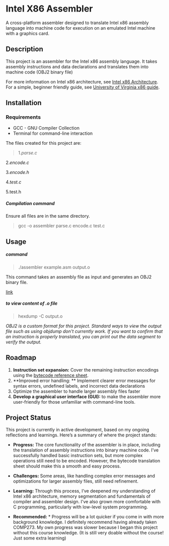# Intel X86 Assembler 

A cross-platform assembler designed to translate Intel x86 assembly language into machine code for execution on an emulated Intel machine with a graphics card.
 
 ## Description
 
 This project is an assembler for the Intel x86 assembly language. It takes assembly instructions and data declarations and translates them into machine code (OBJ2 binary file)
 
 For more information on Intel x86 architecture, see [Intel x86 Architecture](https://en.wikipedia.org/wiki/X86). For a simple, beginner friendly guide, see [University of Virginia x86 guide](https://www.cs.virginia.edu/~evans/cs216/guides/x86.html).
 
 ## Installation
 
 ### Requirements 
 
 * GCC - GNU Compiler Collection
 * Terminal for command-line interaction 
 
The files created for this project are:
 >1.*parse.c*
 >
 2.*encode.c*
 >
 3.*encode.h*
 >
 4.*test.c*
 >
 5.test.h
 
##### Compilation command 
Ensure all files are in the same directory.

>gcc -o assembler parse.c encode.c test.c

## Usage 

##### command 
>./assembler example.asm output.o

This command takes an assembly file as input and generates an OBJ2 binary file.

[link](https://drive.google.com/file/d/1iOd0zCdwxPzKzh6lgoV2TbkukiokD19K/view?usp=sharing)

##### to view content of .o file
>hexdump -C output.o

*OBJ2 is a custom format for this project. Standard ways to view the output file such as using objdump don't currently work. If you want to confirm that an instruction is properly translated, you can print out the data segment to verify the output.* 


## Roadmap

1. **Instruction set expansion:** Cover the remaining instruction encodings using the [bytecode reference sheet](https://gitlab.cs.mcgill.ca/jvybihal/intelasm/-/blob/main/emulator/bytecode_translation.xlsx?ref_type=heads). 
2. **Improved error handling: ** Implement clearer error messages for syntax errors, undefined labels, and incorrect data declarations
3. Optimize the assembler to handle larger assembly files faster
4. **Develop a graphical user interface (GUI):** to make the assembler more user-friendly for those unfamiliar with command-line tools.

## Project Status

This project is currently in active development, based on my ongoing reflections and learnings. Here’s a summary of where the project stands:

* **Progress:** The core functionality of the assembler is in place, including the translation of assembly instructions into binary machine code. I’ve successfully handled basic instruction sets, but more complex operations still need to be encoded. However, the bytecode translation sheet should make this a smooth and easy process. 

* **Challenges:** Some areas, like handling complex error messages and optimizations for larger assembly files, still need refinement.

* **Learning:** Through this process, I’ve deepened my understanding of Intel x86 architecture, memory segmentation and fundamentals of compiler and assembler design. I've also grown more comfortable with C programming, particularly with low-level system programming.

* **Recommended:** * Progress will be a lot quicker if you come in with more background knowledge. I definitely recommend having already taken COMP273. My own progress was slower because I began this project without this course knowledge. (It is still very doable without the course! Just some extra learning)
